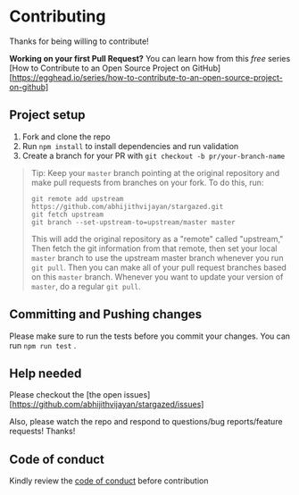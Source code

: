 # Contributing

Thanks for being willing to contribute!

**Working on your first Pull Request?** You can learn how from this _free_
series [How to Contribute to an Open Source Project on GitHub][https://egghead.io/series/how-to-contribute-to-an-open-source-project-on-github]

## Project setup

1.  Fork and clone the repo
2.  Run `npm install` to install dependencies and run validation
3.  Create a branch for your PR with `git checkout -b pr/your-branch-name`

> Tip: Keep your `master` branch pointing at the original repository and make
> pull requests from branches on your fork. To do this, run:
>
> ```
> git remote add upstream https://github.com/abhijithvijayan/stargazed.git
> git fetch upstream
> git branch --set-upstream-to=upstream/master master
> ```
>
> This will add the original repository as a "remote" called "upstream," Then
> fetch the git information from that remote, then set your local `master`
> branch to use the upstream master branch whenever you run `git pull`. Then you
> can make all of your pull request branches based on this `master` branch.
> Whenever you want to update your version of `master`, do a regular `git pull`.

## Committing and Pushing changes

Please make sure to run the tests before you commit your changes. You can run
`npm run test` .

## Help needed

Please checkout the [the open issues][https://github.com/abhijithvijayan/stargazed/issues]

Also, please watch the repo and respond to questions/bug reports/feature
requests! Thanks!

## Code of conduct

Kindly review the [code of conduct](CODE_OF_CONDUCT.md) before contribution
